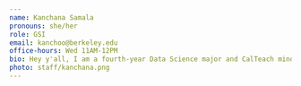 ```yaml
---
name: Kanchana Samala
pronouns: she/her
role: GSI
email: kanchoo@berkeley.edu
office-hours: Wed 11AM-12PM
bio: Hey y'all, I am a fourth-year Data Science major and CalTeach minor who loved Data 8 and can't wait for you to join! Outside of the classroom, you can find me meditating on the glade with SKY at Berkeley, learning pottery at the Berkeley Art Studio, or getting bingsu with Ciara, Sonya & Sara :)
photo: staff/kanchana.png
---
```

